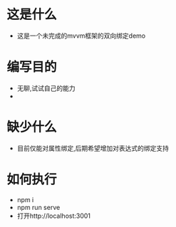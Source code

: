 # 这是什么
- 这是一个未完成的mvvm框架的双向绑定demo

# 编写目的
- 无聊,试试自己的能力
- 
# 缺少什么
- 目前仅能对属性绑定,后期希望增加对表达式的绑定支持

# 如何执行
- npm i
- npm run serve
- 打开http://localhost:3001